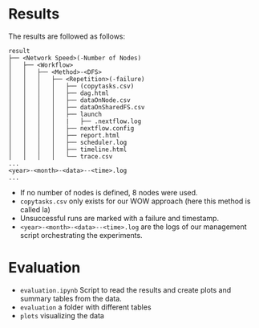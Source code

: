 # Results

The results are followed as follows:

```
result
├── <Network Speed>(-Number of Nodes)
│   ├── <Workflow>
│   │   ├── <Method>-<DFS>
│   │   │   ├── <Repetition>(-failure)
│   │   │   │   ├── (copytasks.csv)
│   │   │   │   ├── dag.html
│   │   │   │   ├── dataOnNode.csv
│   │   │   │   ├── dataOnSharedFS.csv
│   │   │   │   ├── launch
│   │   │   │   |   ├── .nextflow.log
│   │   │   │   ├── nextflow.config
│   │   │   │   ├── report.html
│   │   │   │   ├── scheduler.log
│   │   │   │   ├── timeline.html
│   │   │   │   └── trace.csv
...
<year>-<month>-<data>--<time>.log
...
```
- If no number of nodes is defined, 8 nodes were used.
- `copytasks.csv` only exists for our WOW approach (here this method is called la)
- Unsuccessful runs are marked with a failure and timestamp.
- `<year>-<month>-<data>--<time>.log` are the logs of our management script orchestrating the experiments.

# Evaluation

- `evaluation.ipynb` Script to read the results and create plots and summary tables from the data.
- `evaluation` a folder with different tables
- `plots` visualizing the data